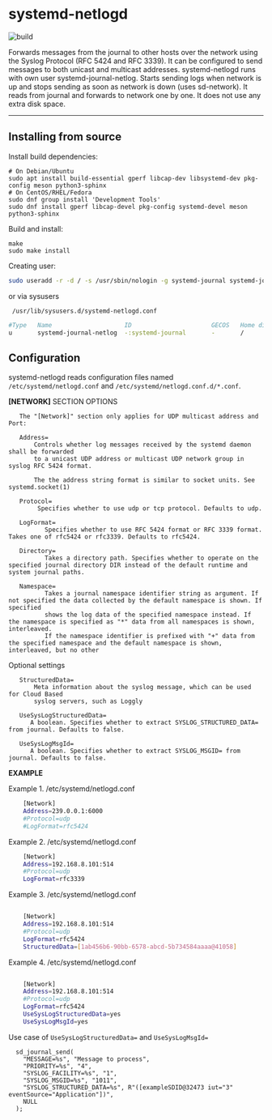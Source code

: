 systemd-netlogd
===================

![build](https://github.com/systemd/systemd-netlogd/actions/workflows/ci.yml/badge.svg)

Forwards messages from the journal to other hosts over the network using
the Syslog Protocol (RFC 5424 and RFC 3339). It can be configured to send messages to
both unicast and multicast addresses. systemd-netlogd runs with own user
systemd-journal-netlog.  Starts sending logs when network is up and stops
sending as soon as network is down (uses sd-network). It reads from journal
and forwards to network one by one. It does not use any extra disk space.

--------------------------------------------------------------------------


Installing from source
----------------------

Install build dependencies:

    # On Debian/Ubuntu
    sudo apt install build-essential gperf libcap-dev libsystemd-dev pkg-config meson python3-sphinx
    # On CentOS/RHEL/Fedora
    sudo dnf group install 'Development Tools'
    sudo dnf install gperf libcap-devel pkg-config systemd-devel meson python3-sphinx

Build and install:

    make
    sudo make install

Creating user:

``` bash
sudo useradd -r -d / -s /usr/sbin/nologin -g systemd-journal systemd-journal-netlog
```
or via sysusers

``` /usr/lib/sysusers.d/systemd-netlogd.conf```
```bash
#Type   Name                    ID                      GECOS   Home directory  Shell
u       systemd-journal-netlog  -:systemd-journal       -       /               /bin/nologin
```

Configuration
-------------

systemd-netlogd reads configuration files named `/etc/systemd/netlogd.conf` and `/etc/systemd/netlogd.conf.d/*.conf`.

**[NETWORK]** SECTION OPTIONS


       The "[Network]" section only applies for UDP multicast address and Port:

       Address=
           Controls whether log messages received by the systemd daemon shall be forwarded
           to a unicast UDP address or multicast UDP network group in syslog RFC 5424 format.

           The the address string format is similar to socket units. See systemd.socket(1)

       Protocol=
            Specifies whether to use udp or tcp protocol. Defaults to udp.

       LogFormat=
              Specifies whether to use RFC 5424 format or RFC 3339 format. Takes one of rfc5424 or rfc3339. Defaults to rfc5424.

       Directory=
              Takes a directory path. Specifies whether to operate on the specified journal directory DIR instead of the default runtime and system journal paths.

       Namespace=
              Takes a journal namespace identifier string as argument. If not specified the data collected by the default namespace is shown. If specified
              shows the log data of the specified namespace instead. If the namespace is specified as "*" data from all namespaces is shown, interleaved.
              If the namespace identifier is prefixed with "+" data from the specified namespace and the default namespace is shown, interleaved, but no other

   Optional settings

       StructuredData=
           Meta information about the syslog message, which can be used for Cloud Based
           syslog servers, such as Loggly

       UseSysLogStructuredData=
          A boolean. Specifies whether to extract SYSLOG_STRUCTURED_DATA= from journal. Defaults to false.

       UseSysLogMsgId=
          A boolean. Specifies whether to extract SYSLOG_MSGID= from journal. Defaults to false.


**EXAMPLE**

 Example 1. /etc/systemd/netlogd.conf

``` sh
    [Network]
    Address=239.0.0.1:6000
    #Protocol=udp
    #LogFormat=rfc5424

```

Example 2. /etc/systemd/netlogd.conf

``` sh
    [Network]
    Address=192.168.8.101:514
    #Protocol=udp
    LogFormat=rfc3339

```

Example 3. /etc/systemd/netlogd.conf

``` sh

    [Network]
    Address=192.168.8.101:514
    #Protocol=udp
    LogFormat=rfc5424
    StructuredData=[1ab456b6-90bb-6578-abcd-5b734584aaaa@41058]

```

Example 4. /etc/systemd/netlogd.conf

``` sh

    [Network]
    Address=192.168.8.101:514
    #Protocol=udp
    LogFormat=rfc5424
    UseSysLogStructuredData=yes
    UseSysLogMsgId=yes

```

Use case of ```UseSysLogStructuredData=``` and ```UseSysLogMsgId=```

```
  sd_journal_send(
    "MESSAGE=%s", "Message to process",
    "PRIORITY=%s", "4",
    "SYSLOG_FACILITY=%s", "1",
    "SYSLOG_MSGID=%s", "1011",
    "SYSLOG_STRUCTURED_DATA=%s", R"([exampleSDID@32473 iut="3" eventSource="Application"])",
    NULL
  );
```
